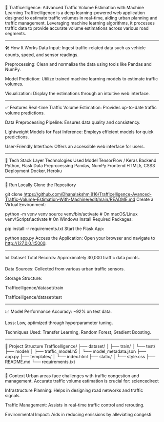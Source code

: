 🚦 Trafficelligence: Advanced Traffic Volume Estimation with Machine Learning
Trafficelligence is a deep learning-powered web application designed to estimate traffic volumes in real-time, aiding urban planning and traffic management.
Leveraging machine learning algorithms, it processes traffic data to provide accurate volume estimations across various road segments.
________________________________________


🛠 How It Works
Data Input: Ingest traffic-related data such as vehicle counts, speed, and sensor readings.

Preprocessing: Clean and normalize the data using tools like Pandas and NumPy.

Model Prediction: Utilize trained machine learning models to estimate traffic volumes.

Visualization: Display the estimations through an intuitive web interface.
______________________________________


✅ Features
Real-time Traffic Volume Estimation: Provides up-to-date traffic volume predictions.

Data Preprocessing Pipeline: Ensures data quality and consistency.

Lightweight Models for Fast Inference: Employs efficient models for quick predictions.

User-Friendly Interface: Offers an accessible web interface for users.

____________________________________________________________________

🧰 Tech Stack
Layer	Technologies Used
Model	TensorFlow / Keras
Backend	Python, Flask
Data Preprocessing	Pandas, NumPy
Frontend	HTML5, CSS3
Deployment	Docker, Heroku
_________________________________________________________

🧪 Run Locally
Clone the Repository

git clone https://github.com/Dhanalakshmi816/Trafficelligence-Avanced-Traffic-Volume-Estimation-With-Machine/edit/main/README.md
Create a Virtual Environment:

python -m venv venv
source venv/bin/activate  # On macOS/Linux
venv\Scripts\activate     # On Windows
Install Required Packages:

pip install -r requirements.txt
Start the Flask App:

python app.py
Access the Application:
Open your browser and navigate to http://127.0.0.1:5000.

__________________________________________________

📊 Dataset
Total Records: Approximately 30,000 traffic data points.

Data Sources: Collected from various urban traffic sensors.

Storage Structure:

Trafficelligence/dataset/train

Trafficelligence/dataset/test

_____________________________________________________________________

📈 Model Performance
Accuracy: ~92% on test data.

Loss: Low, optimized through hyperparameter tuning.

Techniques Used: Transfer Learning, Random Forest, Gradient Boosting.

______________________________________________________________________

📂 Project Structure
Trafficelligence/
├── dataset/
│   ├── train/
│   └── test/
├── model/
│   ├── traffic_model.h5
│   └── model_metadata.json
├── app.py
├── templates/
│   └── index.html
├── static/
│   └── style.css
├── README.md
└── requirements.txt
_________________________________________________________________________________________________

📄 Context
Urban areas face challenges with traffic congestion and management. Accurate traffic volume estimation is crucial for:
sciencedirect


Infrastructure Planning: Helps in designing road networks and traffic signals.

Traffic Management: Assists in real-time traffic control and rerouting.

Environmental Impact: Aids in reducing emissions by alleviating congesti



